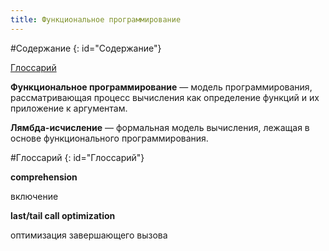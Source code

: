```yaml
---
title: Функциональное программирование
---
```


#Содержание
{: id="Содержание"}

[Глоссарий](#Глоссарий)

**Функциональное программирование** — модель программирования, рассматривающая процесс вычисления как определение функций и их приложение к аргументам.

**Лямбда-исчисление** — формальная модель вычисления, лежащая в основе функционального программирования.

#Глоссарий
{: id="Глоссарий"}

**comprehension**

включение

**last/tail call optimization**

оптимизация завершающего вызова
